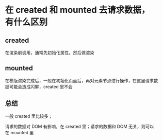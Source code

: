 # 在 created 和 mounted 去请求数据，有什么区别

<article-info/>

## created

在渲染前调用，通常先初始化属性，然后做渲染

## mounted

在模版渲染完成后，一般在初始化页面后，再对元素节点进行操作，在这里请求数据可能会造成闪屏，created 里不会

## 总结

一般 created 里比较多；

请求的数据对 DOM 有影响，在 created 里；请求的数据和 DOM 无关，则可以在 mounted 里
